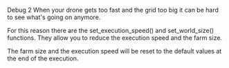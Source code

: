 Debug 2</size>
</line-height>
When your drone gets too fast and the grid too big it can be hard to see what's going on anymore.

For this reason there are the set_execution_speed() and set_world_size() functions.
They allow you to reduce the execution speed and the farm size. 

The farm size and the execution speed will be reset to the default values at the end of the execution.